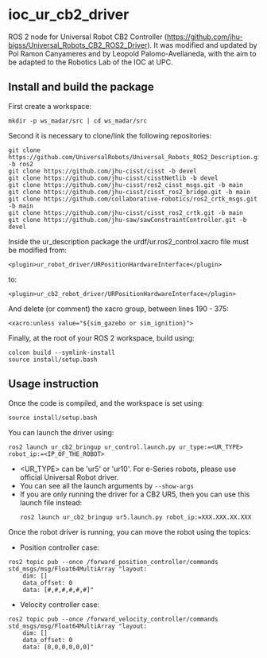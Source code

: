 # ioc_ur_cb2_driver

ROS 2 node for Universal Robot CB2 Controller (https://github.com/jhu-bigss/Universal_Robots_CB2_ROS2_Driver).
It was modified and updated by Pol Ramon Canyameres and by Leopold Palomo-Avellaneda, with the aim to be adapted to the Robotics Lab of the IOC at UPC.

## Install and build the package
First create a workspace:
```
mkdir -p ws_madar/src | cd ws_madar/src
``` 
Second it is necessary to clone/link the following repositories:
```
git clone https://github.com/UniversalRobots/Universal_Robots_ROS2_Description.git -b ros2
git clone https://github.com/jhu-cisst/cisst -b devel
git clone https://github.com/jhu-cisst/cisstNetlib -b devel
git clone https://github.com/jhu-cisst/ros2_cisst_msgs.git -b main
git clone https://github.com/jhu-cisst/cisst_ros2_bridge.git -b main
git clone https://github.com/collaborative-robotics/ros2_crtk_msgs.git -b main
git clone https://github.com/jhu-cisst/cisst_ros2_crtk.git -b main
git clone https://github.com/jhu-saw/sawConstraintController.git -b devel
```
Inside the ur_description package the urdf/ur.ros2_control.xacro file must be modified from:
```
<plugin>ur_robot_driver/URPositionHardwareInterface</plugin>
```
to:
```
<plugin>ur_cb2_robot_driver/URPositionHardwareInterface</plugin>
```
And delete (or comment) the xacro group, between lines 190 - 375:
```
<xacro:unless value="${sim_gazebo or sim_ignition}">
```
Finally, at the root of your ROS 2 workspace, build using:
```
colcon build --symlink-install
source install/setup.bash
``` 

## Usage instruction
Once the code is compiled, and the workspace is set using:
```
source install/setup.bash
``` 
You can launch the driver using:
```
ros2 launch ur_cb2_bringup ur_control.launch.py ur_type:=<UR_TYPE> robot_ip:=<IP_OF_THE_ROBOT>
```

- <UR_TYPE> can be 'ur5' or 'ur10'. For e-Series robots, please use official Universal Robot driver.
- You can see all the launch arguments by `--show-args`
- If you are only running the driver for a CB2 UR5, then you can use this launch file instead:
    ```
    ros2 launch ur_cb2_bringup ur5.launch.py robot_ip:=XXX.XXX.XX.XXX
    ```

Once the robot driver is running, you can move the robot using the topics:
- Position controller case:
```
ros2 topic pub --once /forward_position_controller/commands std_msgs/msg/Float64MultiArray "layout:
    dim: []
    data_offset: 0
    data: [#,#,#,#,#,#]" 
```
- Velocity controller case:
```
ros2 topic pub --once /forward_velocity_controller/commands std_msgs/msg/Float64MultiArray "layout:
    dim: []
    data_offset: 0
    data: [0,0,0,0,0,0]" 
```
